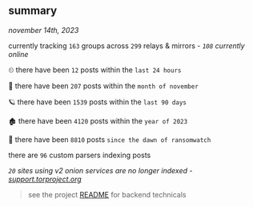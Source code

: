 
## summary
_november 14th, 2023_

currently tracking `163` groups across `299` relays & mirrors - _`108` currently online_

⏲ there have been `12` posts within the `last 24 hours`

🦈 there have been `207` posts within the `month of november`

🪐 there have been `1539` posts within the `last 90 days`

🏚 there have been `4120` posts within the `year of 2023`

🦕 there have been `8810` posts `since the dawn of ransomwatch`

there are `96` custom parsers indexing posts

_`20` sites using v2 onion services are no longer indexed - [support.torproject.org](https://support.torproject.org/onionservices/v2-deprecation/)_

> see the project [README](https://github.com/joshhighet/ransomwatch#ransomwatch--) for backend technicals
